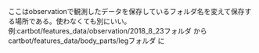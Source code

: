 ここはobservationで観測したデータを保存しているフォルダ名を変えて保存する場所である。使わなくても別にいい。  
例:cartbot/features_data/observation/2018_8_23フォルダ から cartbot/features_data/body_parts/legフォルダ に